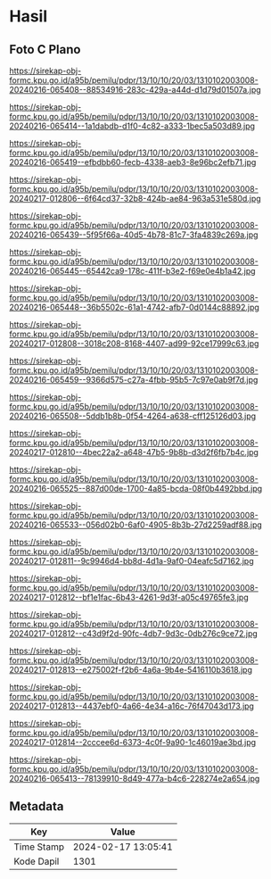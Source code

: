# Hasil

## Foto C Plano

https://sirekap-obj-formc.kpu.go.id/a95b/pemilu/pdpr/13/10/10/20/03/1310102003008-20240216-065408--88534916-283c-429a-a44d-d1d79d01507a.jpg

https://sirekap-obj-formc.kpu.go.id/a95b/pemilu/pdpr/13/10/10/20/03/1310102003008-20240216-065414--1a1dabdb-d1f0-4c82-a333-1bec5a503d89.jpg

https://sirekap-obj-formc.kpu.go.id/a95b/pemilu/pdpr/13/10/10/20/03/1310102003008-20240216-065419--efbdbb60-fecb-4338-aeb3-8e96bc2efb71.jpg

https://sirekap-obj-formc.kpu.go.id/a95b/pemilu/pdpr/13/10/10/20/03/1310102003008-20240217-012806--6f64cd37-32b8-424b-ae84-963a531e580d.jpg

https://sirekap-obj-formc.kpu.go.id/a95b/pemilu/pdpr/13/10/10/20/03/1310102003008-20240216-065439--5f95f66a-40d5-4b78-81c7-3fa4839c269a.jpg

https://sirekap-obj-formc.kpu.go.id/a95b/pemilu/pdpr/13/10/10/20/03/1310102003008-20240216-065445--65442ca9-178c-411f-b3e2-f69e0e4b1a42.jpg

https://sirekap-obj-formc.kpu.go.id/a95b/pemilu/pdpr/13/10/10/20/03/1310102003008-20240216-065448--36b5502c-61a1-4742-afb7-0d0144c88892.jpg

https://sirekap-obj-formc.kpu.go.id/a95b/pemilu/pdpr/13/10/10/20/03/1310102003008-20240217-012808--3018c208-8168-4407-ad99-92ce17999c63.jpg

https://sirekap-obj-formc.kpu.go.id/a95b/pemilu/pdpr/13/10/10/20/03/1310102003008-20240216-065459--9366d575-c27a-4fbb-95b5-7c97e0ab9f7d.jpg

https://sirekap-obj-formc.kpu.go.id/a95b/pemilu/pdpr/13/10/10/20/03/1310102003008-20240216-065508--5ddb1b8b-0f54-4264-a638-cff125126d03.jpg

https://sirekap-obj-formc.kpu.go.id/a95b/pemilu/pdpr/13/10/10/20/03/1310102003008-20240217-012810--4bec22a2-a648-47b5-9b8b-d3d2f6fb7b4c.jpg

https://sirekap-obj-formc.kpu.go.id/a95b/pemilu/pdpr/13/10/10/20/03/1310102003008-20240216-065525--887d00de-1700-4a85-bcda-08f0b4492bbd.jpg

https://sirekap-obj-formc.kpu.go.id/a95b/pemilu/pdpr/13/10/10/20/03/1310102003008-20240216-065533--056d02b0-6af0-4905-8b3b-27d2259adf88.jpg

https://sirekap-obj-formc.kpu.go.id/a95b/pemilu/pdpr/13/10/10/20/03/1310102003008-20240217-012811--9c9946d4-bb8d-4d1a-9af0-04eafc5d7162.jpg

https://sirekap-obj-formc.kpu.go.id/a95b/pemilu/pdpr/13/10/10/20/03/1310102003008-20240217-012812--bf1e1fac-6b43-4261-9d3f-a05c49765fe3.jpg

https://sirekap-obj-formc.kpu.go.id/a95b/pemilu/pdpr/13/10/10/20/03/1310102003008-20240217-012812--c43d9f2d-90fc-4db7-9d3c-0db276c9ce72.jpg

https://sirekap-obj-formc.kpu.go.id/a95b/pemilu/pdpr/13/10/10/20/03/1310102003008-20240217-012813--e275002f-f2b6-4a6a-9b4e-5416110b3618.jpg

https://sirekap-obj-formc.kpu.go.id/a95b/pemilu/pdpr/13/10/10/20/03/1310102003008-20240217-012813--4437ebf0-4a66-4e34-a16c-76f47043d173.jpg

https://sirekap-obj-formc.kpu.go.id/a95b/pemilu/pdpr/13/10/10/20/03/1310102003008-20240217-012814--2cccee6d-6373-4c0f-9a90-1c46019ae3bd.jpg

https://sirekap-obj-formc.kpu.go.id/a95b/pemilu/pdpr/13/10/10/20/03/1310102003008-20240216-065413--78139910-8d49-477a-b4c6-228274e2a654.jpg


## Metadata

| Key        | Value               |
| ---------- | ------------------- |
| Time Stamp | 2024-02-17 13:05:41 |
| Kode Dapil | 1301                |



